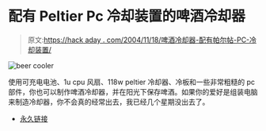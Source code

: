 # 配有 Peltier Pc 冷却装置的啤酒冷却器

> 原文:[https://hack aday . com/2004/11/18/啤酒冷却器-配有帕尔帖-PC-冷却装置/](https://hackaday.com/2004/11/18/beer-cooler-with-peltier-pc-cooling-gear/)

![beer cooler](img/8577829442383fecb99cb60837c13857.png)

使用可充电电池、1u cpu 风扇、118w peltier 冷却器、冷板和一些非常粗糙的 pc 部件，你也可以制作啤酒冷却器，并在阳光下保存啤酒。如果你的爱好是组装电脑来制造冷却器，你不会真的经常出去，我已经几个星期没出去了。

*   [永久链接](http://www.stud.ntnu.no/~arnesen/peltierbeer/)